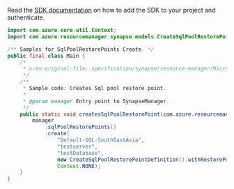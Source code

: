 Read the [SDK documentation](https://github.com/Azure/azure-sdk-for-java/blob/azure-resourcemanager-synapse_1.0.0-beta.2/sdk/synapse/azure-resourcemanager-synapse/README.md) on how to add the SDK to your project and authenticate.

```java
import com.azure.core.util.Context;
import com.azure.resourcemanager.synapse.models.CreateSqlPoolRestorePointDefinition;

/** Samples for SqlPoolRestorePoints Create. */
public final class Main {
    /*
     * x-ms-original-file: specification/synapse/resource-manager/Microsoft.Synapse/stable/2021-06-01/examples/CreateSqlPoolRestorePoints.json
     */
    /**
     * Sample code: Creates Sql pool restore point.
     *
     * @param manager Entry point to SynapseManager.
     */
    public static void createsSqlPoolRestorePoint(com.azure.resourcemanager.synapse.SynapseManager manager) {
        manager
            .sqlPoolRestorePoints()
            .create(
                "Default-SQL-SouthEastAsia",
                "testserver",
                "testDatabase",
                new CreateSqlPoolRestorePointDefinition().withRestorePointLabel("mylabel"),
                Context.NONE);
    }
}
```
